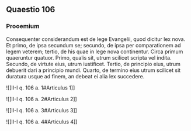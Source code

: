 ## Quaestio 106

### Prooemium

Consequenter considerandum est de lege Evangelii, quod dicitur lex nova. Et primo, de ipsa secundum se; secundo, de ipsa per comparationem ad legem veterem; tertio, de his quae in lege nova continentur. Circa primum quaeruntur quatuor. Primo, qualis sit, utrum scilicet scripta vel indita. Secundo, de virtute eius, utrum iustificet. Tertio, de principio eius, utrum debuerit dari a principio mundi. Quarto, de termino eius utrum scilicet sit duratura usque ad finem, an debeat ei alia lex succedere.

![[II-I q. 106 a. 1#Articulus 1]]

![[II-I q. 106 a. 2#Articulus 2]]

![[II-I q. 106 a. 3#Articulus 3]]

![[II-I q. 106 a. 4#Articulus 4]]

